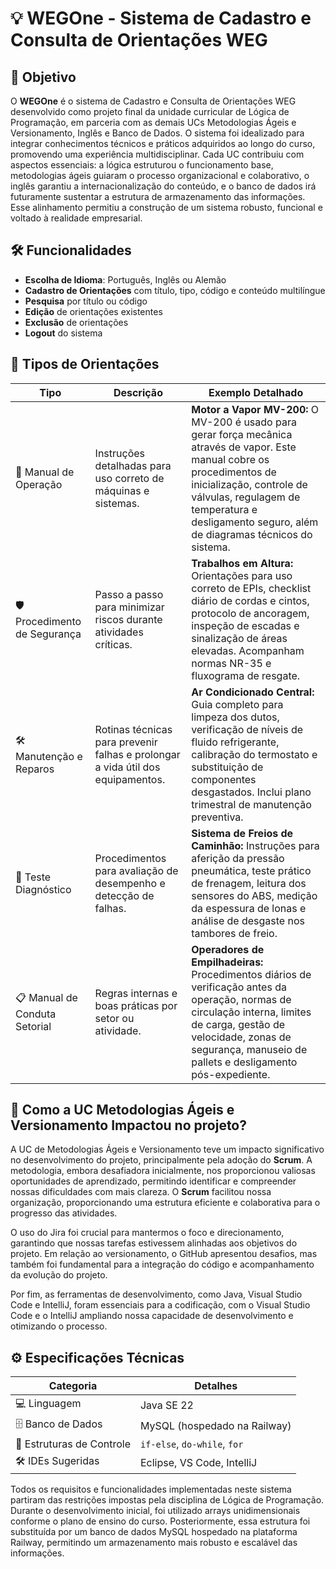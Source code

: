 # 💡 WEGOne - Sistema de Cadastro e Consulta de Orientações WEG

## 🎯 Objetivo

O **WEGOne** é o sistema de Cadastro e Consulta de Orientações WEG desenvolvido como projeto final da unidade curricular de Lógica de Programação, em parceria com as demais UCs Metodologias Ágeis e Versionamento, Inglês e Banco de Dados. O sistema foi idealizado para integrar conhecimentos técnicos e práticos adquiridos ao longo do curso, promovendo uma experiência multidisciplinar. Cada UC contribuiu com aspectos essenciais: a lógica estruturou o funcionamento base, metodologias ágeis guiaram o processo organizacional e colaborativo, o inglês garantiu a internacionalização do conteúdo, e o banco de dados irá futuramente sustentar a estrutura de armazenamento das informações. Esse alinhamento permitiu a construção de um sistema robusto, funcional e voltado à realidade empresarial.

## 🛠️ Funcionalidades

- **Escolha de Idioma**: Português, Inglês ou Alemão
- **Cadastro de Orientações** com título, tipo, código e conteúdo multilíngue
- **Pesquisa** por título ou código
- **Edição** de orientações existentes
- **Exclusão** de orientações
- **Logout** do sistema

## 📂 Tipos de Orientações

| Tipo | Descrição | Exemplo Detalhado |
|------|-----------|-------------------|
| 📘 Manual de Operação | Instruções detalhadas para uso correto de máquinas e sistemas. | **Motor a Vapor MV-200:** O MV-200 é usado para gerar força mecânica através de vapor. Este manual cobre os procedimentos de inicialização, controle de válvulas, regulagem de temperatura e desligamento seguro, além de diagramas técnicos do sistema. |
| 🛡️ Procedimento de Segurança | Passo a passo para minimizar riscos durante atividades críticas. | **Trabalhos em Altura:** Orientações para uso correto de EPIs, checklist diário de cordas e cintos, protocolo de ancoragem, inspeção de escadas e sinalização de áreas elevadas. Acompanham normas NR-35 e fluxograma de resgate. |
| 🛠️ Manutenção e Reparos | Rotinas técnicas para prevenir falhas e prolongar a vida útil dos equipamentos. | **Ar Condicionado Central:** Guia completo para limpeza dos dutos, verificação de níveis de fluido refrigerante, calibração do termostato e substituição de componentes desgastados. Inclui plano trimestral de manutenção preventiva. |
| 🧪 Teste Diagnóstico | Procedimentos para avaliação de desempenho e detecção de falhas. | **Sistema de Freios de Caminhão:** Instruções para aferição da pressão pneumática, teste prático de frenagem, leitura dos sensores do ABS, medição da espessura de lonas e análise de desgaste nos tambores de freio. |
| 📋 Manual de Conduta Setorial | Regras internas e boas práticas por setor ou atividade. | **Operadores de Empilhadeiras:** Procedimentos diários de verificação antes da operação, normas de circulação interna, limites de carga, gestão de velocidade, zonas de segurança, manuseio de pallets e desligamento pós-expediente. |

## 📘 Como a UC Metodologias Ágeis e Versionamento Impactou no projeto?

A UC de Metodologias Ágeis e Versionamento teve um impacto significativo no desenvolvimento do projeto, principalmente pela adoção do **Scrum**. A metodologia, embora desafiadora inicialmente, nos proporcionou valiosas oportunidades de aprendizado, permitindo identificar e compreender nossas dificuldades com mais clareza. O **Scrum** facilitou nossa organização, proporcionando uma estrutura eficiente e colaborativa para o progresso das atividades.

O uso do Jira foi crucial para mantermos o foco e direcionamento, garantindo que nossas tarefas estivessem alinhadas aos objetivos do projeto. Em relação ao versionamento, o GitHub apresentou desafios, mas também foi fundamental para a integração do código e acompanhamento da evolução do projeto.

Por fim, as ferramentas de desenvolvimento, como Java, Visual Studio Code e IntelliJ, foram essenciais para a codificação, com o Visual Studio Code e o IntelliJ ampliando nossa capacidade de desenvolvimento e otimizando o processo.

## ⚙️ Especificações Técnicas

| Categoria | Detalhes |
|-----------|----------|
| 💻 Linguagem | Java SE 22 |
| 🗄️ Banco de Dados | MySQL (hospedado na Railway) |
| 🔁 Estruturas de Controle | `if-else`, `do-while`, `for` |
| 🛠️ IDEs Sugeridas | Eclipse, VS Code, IntelliJ |

Todos os requisitos e funcionalidades implementadas neste sistema partiram das restrições impostas pela disciplina de Lógica de Programação. Durante o desenvolvimento inicial, foi utilizado arrays unidimensionais conforme o plano de ensino do curso. Posteriormente, essa estrutura foi substituída por um banco de dados MySQL hospedado na plataforma Railway, permitindo um armazenamento mais robusto e escalável das informações. 